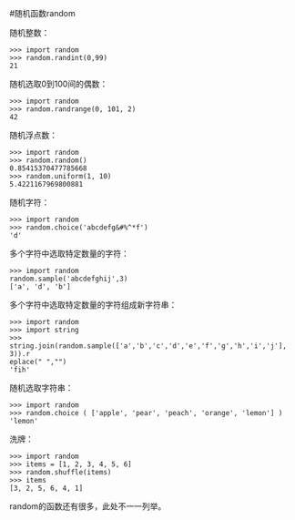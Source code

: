 #随机函数random

随机整数：
    
    >>> import random
    >>> random.randint(0,99)
    21

随机选取0到100间的偶数：

    >>> import random
    >>> random.randrange(0, 101, 2)
    42

随机浮点数：

    >>> import random
    >>> random.random() 
    0.85415370477785668
    >>> random.uniform(1, 10)
    5.4221167969800881

随机字符：

    >>> import random
    >>> random.choice('abcdefg&#%^*f')
    'd'

多个字符中选取特定数量的字符：

    >>> import random
    random.sample('abcdefghij',3) 
    ['a', 'd', 'b']

多个字符中选取特定数量的字符组成新字符串：

    >>> import random
    >>> import string
    >>> string.join(random.sample(['a','b','c','d','e','f','g','h','i','j'], 3)).r
    eplace(" ","")
    'fih'

随机选取字符串：

    >>> import random
    >>> random.choice ( ['apple', 'pear', 'peach', 'orange', 'lemon'] )
    'lemon'

洗牌：

    >>> import random
    >>> items = [1, 2, 3, 4, 5, 6]
    >>> random.shuffle(items)
    >>> items
    [3, 2, 5, 6, 4, 1]

random的函数还有很多，此处不一一列举。
